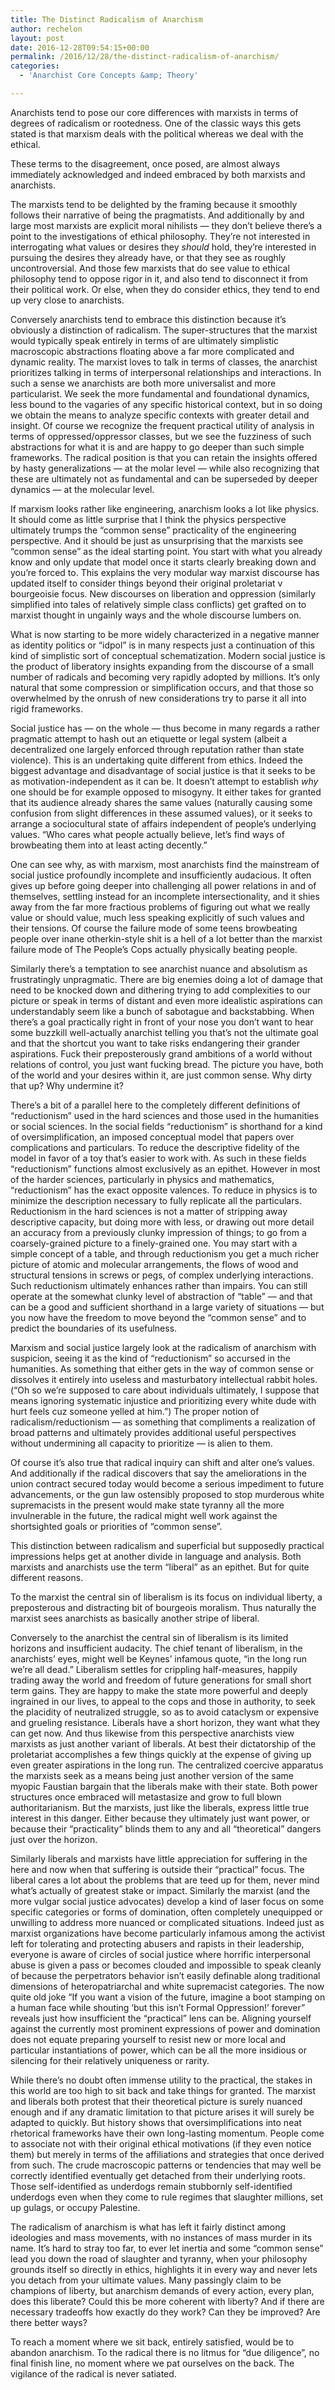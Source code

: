 ```yaml
---
title: The Distinct Radicalism of Anarchism
author: rechelon
layout: post
date: 2016-12-28T09:54:15+00:00
permalink: /2016/12/28/the-distinct-radicalism-of-anarchism/
categories:
  - 'Anarchist Core Concepts &amp; Theory'

---
```

Anarchists tend to pose our core differences with marxists in terms of degrees of radicalism or rootedness. One of the classic ways this gets stated is that marxism deals with the political whereas we deal with the ethical.

These terms to the disagreement, once posed, are almost always immediately acknowledged and indeed embraced by both marxists and anarchists.

The marxists tend to be delighted by the framing because it smoothly follows their narrative of being the pragmatists. And additionally by and large most marxists are explicit moral nihilists — they don’t believe there’s a point to the investigations of ethical philosophy. They’re not interested in interrogating what values or desires they _should_ hold, they’re interested in pursuing the desires they already have, or that they see as roughly uncontroversial. And those few marxists that do see value to ethical philosophy tend to oppose rigor in it, and also tend to disconnect it from their political work. Or else, when they do consider ethics, they tend to end up very close to anarchists.

Conversely anarchists tend to embrace this distinction because it’s obviously a distinction of radicalism. The super-structures that the marxist would typically speak entirely in terms of are ultimately simplistic macroscopic abstractions floating above a far more complicated and dynamic reality. The marxist loves to talk in terms of classes, the anarchist prioritizes talking in terms of interpersonal relationships and interactions. In such a sense we anarchists are both more universalist and more particularist. We seek the more fundamental and foundational dynamics, less bound to the vagaries of any specific historical context, but in so doing we obtain the means to analyze specific contexts with greater detail and insight. Of course we recognize the frequent practical utility of analysis in terms of oppressed/oppressor classes, but we see the fuzziness of such abstractions for what it is and are happy to go deeper than such simple frameworks. The radical position is that you can retain the insights offered by hasty generalizations — at the molar level — while also recognizing that these are ultimately not as fundamental and can be superseded by deeper dynamics — at the molecular level.

If marxism looks rather like engineering, anarchism looks a lot like physics. It should come as little surprise that I think the physics perspective ultimately trumps the “common sense” practicality of the engineering perspective. And it should be just as unsurprising that the marxists see “common sense” as the ideal starting point. You start with what you already know and only update that model once it starts clearly breaking down and you’re forced to. This explains the very modular way marxist discourse has updated itself to consider things beyond their original proletariat v bourgeoisie focus. New discourses on liberation and oppression (similarly simplified into tales of relatively simple class conflicts) get grafted on to marxist thought in ungainly ways and the whole discourse lumbers on.

What is now starting to be more widely characterized in a negative manner as identity politics or “idpol” is in many respects just a continuation of this kind of simplistic sort of conceptual schematization. Modern social justice is the product of liberatory insights expanding from the discourse of a small number of radicals and becoming very rapidly adopted by millions. It’s only natural that some compression or simplification occurs, and that those so overwhelmed by the onrush of new considerations try to parse it all into rigid frameworks.

Social justice has — on the whole — thus become in many regards a rather pragmatic attempt to hash out an etiquette or legal system (albeit a decentralized one largely enforced through reputation rather than state violence). This is an undertaking quite different from ethics. Indeed the biggest advantage and disadvantage of social justice is that it seeks to be as motivation-independent as it can be. It doesn’t attempt to establish _why_ one should be for example opposed to misogyny. It either takes for granted that its audience already shares the same values (naturally causing some confusion from slight differences in these assumed values), or it seeks to arrange a sociocultural state of affairs independent of people’s underlying values. “Who cares what people actually believe, let’s find ways of browbeating them into at least acting decently.”

One can see why, as with marxism, most anarchists find the mainstream of social justice profoundly incomplete and insufficiently audacious. It often gives up before going deeper into challenging all power relations in and of themselves, settling instead for an incomplete intersectionality, and it shies away from the far more fractious problems of figuring out what we really value or should value, much less speaking explicitly of such values and their tensions. Of course the failure mode of some teens browbeating people over inane otherkin-style shit is a hell of a lot better than the marxist failure mode of The People’s Cops actually physically beating people.

Similarly there’s a temptation to see anarchist nuance and absolutism as frustratingly unpragmatic. There are big enemies doing a lot of damage that need to be knocked down and dithering trying to add complexities to our picture or speak in terms of distant and even more idealistic aspirations can understandably seem like a bunch of sabotague and backstabbing. When there’s a goal practically right in front of your nose you don’t want to hear some buzzkill well-actually anarchist telling you that’s not the ultimate goal and that the shortcut you want to take risks endangering their grander aspirations. Fuck their preposterously grand ambitions of a world without relations of control, you just want fucking bread. The picture you have, both of the world and your desires within it, are just common sense. Why dirty that up? Why undermine it?

There’s a bit of a parallel here to the completely different definitions of “reductionism” used in the hard sciences and those used in the humanities or social sciences. In the social fields “reductionism” is shorthand for a kind of oversimplification, an imposed conceptual model that papers over complications and particulars. To reduce the descriptive fidelity of the model in favor of a toy that’s easier to work with. As such in these fields “reductionism” functions almost exclusively as an epithet. However in most of the harder sciences, particularly in physics and mathematics, “reductionism” has the exact opposite valences. To reduce in physics is to minimize the description necessary to fully replicate all the particulars. Reductionism in the hard sciences is not a matter of stripping away descriptive capacity, but doing more with less, or drawing out more detail an accuracy from a previously clunky impression of things; to go from a coarsely-grained picture to a finely-grained one. You may start with a simple concept of a table, and through reductionism you get a much richer picture of atomic and molecular arrangements, the flows of wood and structural tensions in screws or pegs, of complex underlying interactions. Such reductionism ultimately enhances rather than impairs. You can still operate at the somewhat clunky level of abstraction of “table” — and that can be a good and sufficient shorthand in a large variety of situations — but you now have the freedom to move beyond the “common sense” and to predict the boundaries of its usefulness.

Marxism and social justice largely look at the radicalism of anarchism with suspicion, seeing it as the kind of “reductionism” so accursed in the humanities. As something that either gets in the way of common sense or dissolves it entirely into useless and masturbatory intellectual rabbit holes. (“Oh so we’re supposed to care about individuals ultimately, I suppose that means ignoring systematic injustice and prioritizing every white dude with hurt feels cuz someone yelled at him.”) The proper notion of radicalism/reductionism — as something that compliments a realization of broad patterns and ultimately provides additional useful perspectives without undermining all capacity to prioritize — is alien to them.

Of course it’s also true that radical inquiry can shift and alter one’s values. And additionally if the radical discovers that say the ameliorations in the union contract secured today would become a serious impediment to future advancements, or the gun law ostensibly proposed to stop murderous white supremacists in the present would make state tyranny all the more invulnerable in the future, the radical might well work against the shortsighted goals or priorities of “common sense”.

This distinction between radicalism and superficial but supposedly practical impressions helps get at another divide in language and analysis. Both marxists and anarchists use the term “liberal” as an epithet. But for quite different reasons.

To the marxist the central sin of liberalism is its focus on individual liberty, a preposterous and distracting bit of bourgeois moralism. Thus naturally the marxist sees anarchists as basically another stripe of liberal.

Conversely to the anarchist the central sin of liberalism is its limited horizons and insufficient audacity. The chief tenant of liberalism, in the anarchists’ eyes, might well be Keynes’ infamous quote, “in the long run we’re all dead.” Liberalism settles for crippling half-measures, happily trading away the world and freedom of future generations for small short term gains. They are happy to make the state more powerful and deeply ingrained in our lives, to appeal to the cops and those in authority, to seek the placidity of neutralized struggle, so as to avoid cataclysm or expensive and grueling resistance. Liberals have a short horizon, they want what they can get now. And thus likewise from this perspective anarchists view marxists as just another variant of liberals. At best their dictatorship of the proletariat accomplishes a few things quickly at the expense of giving up even greater aspirations in the long run. The centralized coercive apparatus the marxists seek as a means being just another version of the same myopic Faustian bargain that the liberals make with their state. Both power structures once embraced will metastasize and grow to full blown authoritarianism. But the marxists, just like the liberals, express little true interest in this danger. Either because they ultimately just want power, or because their “practicality” blinds them to any and all “theoretical” dangers just over the horizon.

Similarly liberals and marxists have little appreciation for suffering in the here and now when that suffering is outside their “practical” focus. The liberal cares a lot about the problems that are teed up for them, never mind what’s actually of greatest stake or impact. Similarly the marxist (and the more vulgar social justice advocates) develop a kind of laser focus on some specific categories or forms of domination, often completely unequipped or unwilling to address more nuanced or complicated situations. Indeed just as marxist organizations have become particularly infamous among the activist left for tolerating and protecting abusers and rapists in their leadership, everyone is aware of circles of social justice where horrific interpersonal abuse is given a pass or becomes clouded and impossible to speak cleanly of because the perpetrators behavior isn’t easily definable along traditional dimensions of heteropatriarchal and white supremacist categories. The now quite old joke “If you want a vision of the future, imagine a boot stamping on a human face while shouting ‘but this isn’t Formal Oppression!’ forever” reveals just how insufficient the “practical” lens can be. Aligning yourself against the currently most prominent expressions of power and domination does not equate preparing yourself to resist new or more local and particular instantiations of power, which can be all the more insidious or silencing for their relatively uniqueness or rarity.

While there’s no doubt often immense utility to the practical, the stakes in this world are too high to sit back and take things for granted. The marxist and liberals both protest that their theoretical picture is surely nuanced enough and if any dramatic limitation to that picture arises it will surely be adapted to quickly. But history shows that oversimplifications into neat rhetorical frameworks have their own long-lasting momentum. People come to associate not with their original ethical motivations (if they even notice them) but merely in terms of the affiliations and strategies that once derived from such. The crude macroscopic patterns or tendencies that may well be correctly identified eventually get detached from their underlying roots. Those self-identified as underdogs remain stubbornly self-identified underdogs even when they come to rule regimes that slaughter millions, set up gulags, or occupy Palestine.

The radicalism of anarchism is what has left it fairly distinct among ideologies and mass movements, with no instances of mass murder in its name. It’s hard to stray too far, to ever let inertia and some “common sense” lead you down the road of slaughter and tyranny, when your philosophy grounds itself so directly in ethics, highlights it in every way and never lets you detach from your ultimate values. Many passingly claim to be champions of liberty, but anarchism demands of every action, every plan, does this liberate? Could this be more coherent with liberty? And if there are necessary tradeoffs how exactly do they work? Can they be improved? Are there better ways?

To reach a moment where we sit back, entirely satisfied, would be to abandon anarchism. To the radical there is no litmus for “due diligence”, no final finish line, no moment where we pat ourselves on the back. The vigilance of the radical is never satiated.
